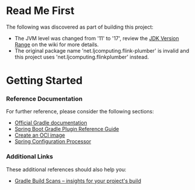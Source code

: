 # Read Me First
The following was discovered as part of building this project:

* The JVM level was changed from '11' to '17', review the [JDK Version Range](https://github.com/spring-projects/spring-framework/wiki/Spring-Framework-Versions#jdk-version-range) on the wiki for more details.
* The original package name 'net.ljcomputing.flink-plumber' is invalid and this project uses 'net.ljcomputing.flinkplumber' instead.

# Getting Started

### Reference Documentation
For further reference, please consider the following sections:

* [Official Gradle documentation](https://docs.gradle.org)
* [Spring Boot Gradle Plugin Reference Guide](https://docs.spring.io/spring-boot/docs/3.1.1/gradle-plugin/reference/html/)
* [Create an OCI image](https://docs.spring.io/spring-boot/docs/3.1.1/gradle-plugin/reference/html/#build-image)
* [Spring Configuration Processor](https://docs.spring.io/spring-boot/docs/3.1.1/reference/htmlsingle/#appendix.configuration-metadata.annotation-processor)

### Additional Links
These additional references should also help you:

* [Gradle Build Scans – insights for your project's build](https://scans.gradle.com#gradle)

